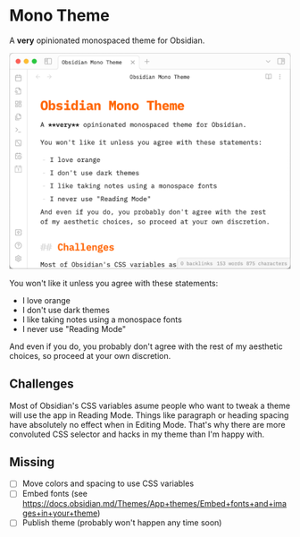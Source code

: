 # Mono Theme

A **very** opinionated monospaced theme for Obsidian.

![Screenshot](img/screenshot.png)

You won't like it unless you agree with these statements:

- I love orange
- I don't use dark themes
- I like taking notes using a monospace fonts
- I never use "Reading Mode"

And even if you do, you probably don't agree with the rest of my aesthetic choices, so proceed at your own discretion.

## Challenges

Most of Obsidian's CSS variables asume people who want to tweak a theme will use the app in Reading Mode. Things like paragraph or heading spacing have absolutely no effect when in Editing Mode. That's why there are more convoluted CSS selector and hacks in my theme than I'm happy with.

## Missing

- [ ] Move colors and spacing to use CSS variables
- [ ] Embed fonts (see <https://docs.obsidian.md/Themes/App+themes/Embed+fonts+and+images+in+your+theme>)
- [ ] Publish theme (probably won't happen any time soon)
